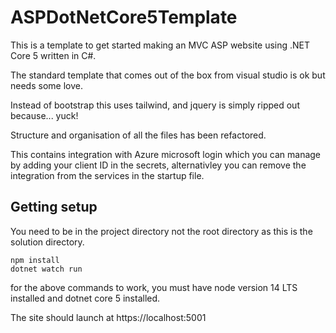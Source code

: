 # ASPDotNetCore5Template

This is a template to get started making an MVC ASP website using .NET Core 5 written in C#.

The standard template that comes out of the box from visual studio is ok but needs some love.

Instead of bootstrap this uses tailwind, and jquery is simply ripped out because... yuck!

Structure and organisation of all the files has been refactored.

This contains integration with Azure microsoft login which you can manage by adding your client ID in the secrets,
alternativley you can remove the integration from the services in the startup file.

## Getting setup

You need to be in the project directory not the root directory as this is the solution directory.

```
npm install
dotnet watch run
```

for the above commands to work, you must have node version 14 LTS installed and dotnet core 5 installed.

The site should launch at https://localhost:5001
